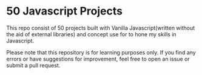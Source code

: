 # 50 Javascript Projects 

This repo consist of 50 projects built with Vanilla Javascript(written without the aid of external libraries) and concept use for to hone my skills in Javascript.



Please note that this repository is for learning purposes only. If you find any errors or have suggestions for improvement, feel free to open an issue or submit a pull request.

